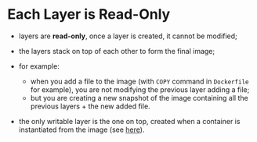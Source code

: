 # Each Layer is Read-Only

- layers are **read-only**, once a layer is created, it cannot be modified;
- the layers stack on top of each other to form the final image;
- for example:
  - when you add a file to the image (with `COPY` command in `Dockerfile` for example), you are not modifying the previous layer adding a file;
  - but you are creating a new snapshot of the image containing all the previous layers + the new added file.


- the only writable layer is the one on top, created when a container is instantiated from the image (see [here](../with-container/with_container.md)). 

